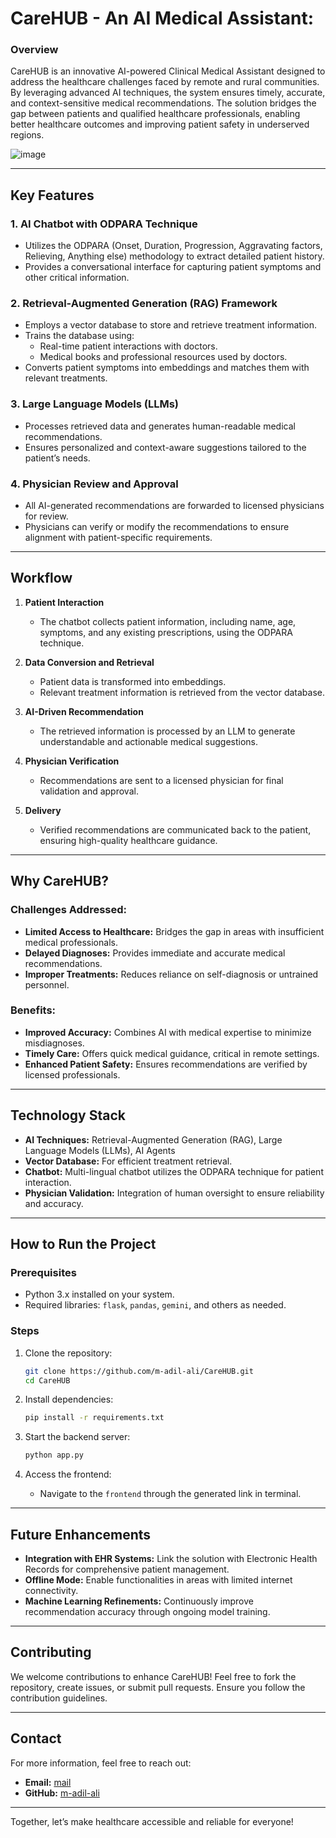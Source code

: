 # CareHUB - An AI Medical Assistant:

### **Overview**

CareHUB is an innovative AI-powered Clinical Medical Assistant designed to address the healthcare challenges faced by remote and rural communities. By leveraging advanced AI techniques, the system ensures timely, accurate, and context-sensitive medical recommendations. The solution bridges the gap between patients and qualified healthcare professionals, enabling better healthcare outcomes and improving patient safety in underserved regions.

![image](https://github.com/user-attachments/assets/858dc218-512f-40b0-bc13-b7166d47750b)

---

## Key Features

### 1. **AI Chatbot with ODPARA Technique**

- Utilizes the ODPARA (Onset, Duration, Progression,  Aggravating factors, Relieving, Anything else) methodology to extract detailed patient history.
- Provides a conversational interface for capturing patient symptoms and other critical information.

### 2. **Retrieval-Augmented Generation (RAG) Framework**

- Employs a vector database to store and retrieve treatment information.
- Trains the database using:
  - Real-time patient interactions with doctors.
  - Medical books and professional resources used by doctors.
- Converts patient symptoms into embeddings and matches them with relevant treatments.

### 3. **Large Language Models (LLMs)**

- Processes retrieved data and generates human-readable medical recommendations.
- Ensures personalized and context-aware suggestions tailored to the patient’s needs.

### 4. **Physician Review and Approval**

- All AI-generated recommendations are forwarded to licensed physicians for review.
- Physicians can verify or modify the recommendations to ensure alignment with patient-specific requirements.

---

## Workflow

1. **Patient Interaction**

   - The chatbot collects patient information, including name, age, symptoms, and any existing prescriptions, using the ODPARA technique.

2. **Data Conversion and Retrieval**

   - Patient data is transformed into embeddings.
   - Relevant treatment information is retrieved from the vector database.

3. **AI-Driven Recommendation**

   - The retrieved information is processed by an LLM to generate understandable and actionable medical suggestions.

4. **Physician Verification**

   - Recommendations are sent to a licensed physician for final validation and approval.

5. **Delivery**

   - Verified recommendations are communicated back to the patient, ensuring high-quality healthcare guidance.

---

## Why CareHUB?

### Challenges Addressed:

- **Limited Access to Healthcare:** Bridges the gap in areas with insufficient medical professionals.
- **Delayed Diagnoses:** Provides immediate and accurate medical recommendations.
- **Improper Treatments:** Reduces reliance on self-diagnosis or untrained personnel.

### Benefits:

- **Improved Accuracy:** Combines AI with medical expertise to minimize misdiagnoses.
- **Timely Care:** Offers quick medical guidance, critical in remote settings.
- **Enhanced Patient Safety:** Ensures recommendations are verified by licensed professionals.

---

## Technology Stack

- **AI Techniques:** Retrieval-Augmented Generation (RAG), Large Language Models (LLMs), AI Agents
- **Vector Database:** For efficient treatment retrieval.
- **Chatbot:** Multi-lingual chatbot utilizes the ODPARA technique for patient interaction.
- **Physician Validation:** Integration of human oversight to ensure reliability and accuracy.

---

## How to Run the Project

### Prerequisites

- Python 3.x installed on your system.
- Required libraries: `flask`, `pandas`, `gemini`, and others as needed.

### Steps

1. Clone the repository:

   ```bash
   git clone https://github.com/m-adil-ali/CareHUB.git
   cd CareHUB
   ```

2. Install dependencies:

   ```bash
   pip install -r requirements.txt
   ```

3. Start the backend server:

   ```bash
   python app.py
   ```

4. Access the frontend:

   - Navigate to the `frontend` through the generated link in terminal.
   
---

## Future Enhancements

- **Integration with EHR Systems:** Link the solution with Electronic Health Records for comprehensive patient management.
- **Offline Mode:** Enable functionalities in areas with limited internet connectivity.
- **Machine Learning Refinements:** Continuously improve recommendation accuracy through ongoing model training.

---

## Contributing

We welcome contributions to enhance CareHUB! Feel free to fork the repository, create issues, or submit pull requests. Ensure you follow the contribution guidelines.

---

## Contact

For more information, feel free to reach out:

- **Email:** [mail](mailto:muhamad.adil.ale@gmail.com)
- **GitHub:** [m-adil-ali](https://github.com/m-adil-ali)

---

Together, let’s make healthcare accessible and reliable for everyone!

